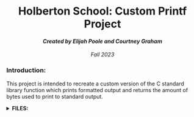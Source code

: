 <h1 align="center">Holberton School: Custom Printf Project</h1>
<h4 align="center"><i>Created by Elijah Poole and Courtney Graham</i></h4>
<p align="center"><i>Fall 2023</i></p>
<h3>Introduction:</h3>
<p>This project is intended to recreate a custom version of the C standard library function which prints formatted output and returns the amount of bytes used to print to standard output.</p>
<details>
  <summary><b>FILES:</b></summary>
  <ul>
    <li><b>main.h</b> - header file for printf project. This header file includes the initialization of our structure data type and contains prototypes for all of our functions included in our array of function pointers.</li>
    <li><b>functions.c</b> - functions for converting certain special characters to and writing them to standard output</li>
    <li><b>printdig.c</b> - file for printdigit function that was too long to include in functions file</li>
    <li><b>spec_functions.c</b> - this file further identifies the structure full of pointer functions and executes the function depending on the special character</li>
    <li><b>_printf.c</b> - this is our custom _printf function which should return the amount of bytes written to standard output</li>
  </ul>
</details>
